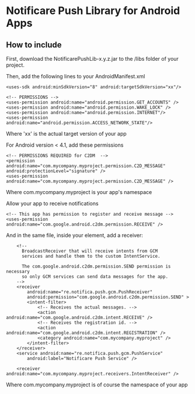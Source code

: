 # Notificare Push Library for Android Apps

## How to include

First, download the NotificarePushLib-x.y.z.jar to the /libs folder of your project.

Then, add the following lines to your AndroidManifest.xml

    <uses-sdk android:minSdkVersion="8" android:targetSdkVersion="xx"/>
    
    <!-- PERMISSIONS -->
    <uses-permission android:name="android.permission.GET_ACCOUNTS" />
    <uses-permission android:name="android.permission.WAKE_LOCK" />
	<uses-permission android:name="android.permission.INTERNET"/>
	<uses-permission android:name="android.permission.ACCESS_NETWORK_STATE"/>

Where 'xx' is the actual target version of your app
	
For Android version < 4.1, add these permissions

	<!-- PERMISSIONS REQUIRED for C2DM  -->
    <permission android:name="com.mycompany.myproject.permission.C2D_MESSAGE" android:protectionLevel="signature" />
    <uses-permission android:name="com.mycompany.myproject.permission.C2D_MESSAGE" />
    
Where com.mycompany.myproject is your app's namespace
   
Allow your app to receive notifications
    
    <!-- This app has permission to register and receive message -->
    <uses-permission android:name="com.google.android.c2dm.permission.RECEIVE" />

And in the same file, inside your <application> element, add a receiver:

        <!--
          BroadcastReceiver that will receive intents from GCM
          services and handle them to the custom IntentService.

          The com.google.android.c2dm.permission.SEND permission is necessary
          so only GCM services can send data messages for the app.
        -->
        <receiver
            android:name="re.notifica.push.gcm.PushReceiver"
            android:permission="com.google.android.c2dm.permission.SEND" >
            <intent-filter>
                <!-- Receives the actual messages. -->
                <action android:name="com.google.android.c2dm.intent.RECEIVE" />
                <!-- Receives the registration id. -->
                <action android:name="com.google.android.c2dm.intent.REGISTRATION" />
                <category android:name="com.mycompany.myproject" />
            </intent-filter>
        </receiver>
        <service android:name="re.notifica.push.gcm.PushService" 
            android:label="Notificare Push Service" />
        
        <receiver android:name="com.mycompany.myproject.receivers.IntentReceiver" />

Where com.mycompany.myproject is of course the namespace of your app